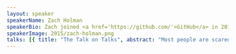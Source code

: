 ```yaml
---
layout: speaker
speakerName: Zach Holman
speakerBio: Zach joined <a href='https://github.com/'>GitHub</a> in 2010 as one of their first engineering hires. Initially working on what would become GitHub Enterprise, he now hacks on new features and frequently <a href='http://zachholman.com/talks'>gives talks</a> about building products and growing startups. He also writes about public speaking on <a href='http://speaking.io/'>speaking.io</a>.
speakerImage: 2015/zach-holman.png
talks: [{ title: "The Talk on Talks", abstract: "Most people are scared to present at a conference, or a meetup, or at a company meeting. Public speaking is a common fear, and many find themselves at night waking up from nightmares involving a disastrous speech. All too often, people think public speaking is something to be afraid of.</p><p>THEY'RE TOTALLY RIGHT OH MY GOD PUBLIC SPEAKING IS ONE OF THE MOST STRESSFUL THINGS YOURE EVER GOING TO DO PLEASE HIDE AND AVOID ALL HUMANS AND STRANGER DANGER</p><p>Now, that said, sometimes you're stuck. You can't very well turn down the speech at your best friend's wedding now, can you? Or maybe you can because secretly you don't like your friend as much as they think you do. You meanie.</p><p>The best public speakers are as nervous as you are. They've just done it before, and they all do certain things much better than you. But you can change that. It's an extremely learnable skill.</p><p>That's what this talk is all about..", link: 'https://www.youtube.com/embed/' }]
---
```

